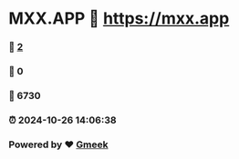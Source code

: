# MXX.APP :link: https://mxx.app 
### :page_facing_up: [2](https://mxx.app/tag.html) 
### :speech_balloon: 0 
### :hibiscus: 6730 
### :alarm_clock: 2024-10-26 14:06:38 
### Powered by :heart: [Gmeek](https://github.com/Meekdai/Gmeek)
